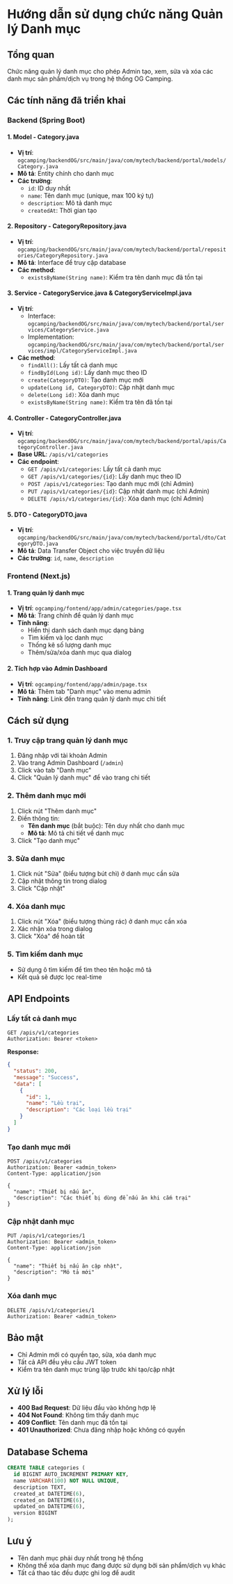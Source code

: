 # Hướng dẫn sử dụng chức năng Quản lý Danh mục

## Tổng quan
Chức năng quản lý danh mục cho phép Admin tạo, xem, sửa và xóa các danh mục sản phẩm/dịch vụ trong hệ thống OG Camping.

## Các tính năng đã triển khai

### Backend (Spring Boot)

#### 1. Model - Category.java
- **Vị trí**: `ogcamping/backendOG/src/main/java/com/mytech/backend/portal/models/Category.java`
- **Mô tả**: Entity chính cho danh mục
- **Các trường**:
  - `id`: ID duy nhất
  - `name`: Tên danh mục (unique, max 100 ký tự)
  - `description`: Mô tả danh mục
  - `createdAt`: Thời gian tạo

#### 2. Repository - CategoryRepository.java
- **Vị trí**: `ogcamping/backendOG/src/main/java/com/mytech/backend/portal/repositories/CategoryRepository.java`
- **Mô tả**: Interface để truy cập database
- **Các method**:
  - `existsByName(String name)`: Kiểm tra tên danh mục đã tồn tại

#### 3. Service - CategoryService.java & CategoryServiceImpl.java
- **Vị trí**: 
  - Interface: `ogcamping/backendOG/src/main/java/com/mytech/backend/portal/services/CategoryService.java`
  - Implementation: `ogcamping/backendOG/src/main/java/com/mytech/backend/portal/services/impl/CategoryServiceImpl.java`
- **Các method**:
  - `findAll()`: Lấy tất cả danh mục
  - `findById(Long id)`: Lấy danh mục theo ID
  - `create(CategoryDTO)`: Tạo danh mục mới
  - `update(Long id, CategoryDTO)`: Cập nhật danh mục
  - `delete(Long id)`: Xóa danh mục
  - `existsByName(String name)`: Kiểm tra tên đã tồn tại

#### 4. Controller - CategoryController.java
- **Vị trí**: `ogcamping/backendOG/src/main/java/com/mytech/backend/portal/apis/CategoryController.java`
- **Base URL**: `/apis/v1/categories`
- **Các endpoint**:
  - `GET /apis/v1/categories`: Lấy tất cả danh mục
  - `GET /apis/v1/categories/{id}`: Lấy danh mục theo ID
  - `POST /apis/v1/categories`: Tạo danh mục mới (chỉ Admin)
  - `PUT /apis/v1/categories/{id}`: Cập nhật danh mục (chỉ Admin)
  - `DELETE /apis/v1/categories/{id}`: Xóa danh mục (chỉ Admin)

#### 5. DTO - CategoryDTO.java
- **Vị trí**: `ogcamping/backendOG/src/main/java/com/mytech/backend/portal/dto/CategoryDTO.java`
- **Mô tả**: Data Transfer Object cho việc truyền dữ liệu
- **Các trường**: `id`, `name`, `description`

### Frontend (Next.js)

#### 1. Trang quản lý danh mục
- **Vị trí**: `ogcamping/fontend/app/admin/categories/page.tsx`
- **Mô tả**: Trang chính để quản lý danh mục
- **Tính năng**:
  - Hiển thị danh sách danh mục dạng bảng
  - Tìm kiếm và lọc danh mục
  - Thống kê số lượng danh mục
  - Thêm/sửa/xóa danh mục qua dialog

#### 2. Tích hợp vào Admin Dashboard
- **Vị trí**: `ogcamping/fontend/app/admin/page.tsx`
- **Mô tả**: Thêm tab "Danh mục" vào menu admin
- **Tính năng**: Link đến trang quản lý danh mục chi tiết

## Cách sử dụng

### 1. Truy cập trang quản lý danh mục
1. Đăng nhập với tài khoản Admin
2. Vào trang Admin Dashboard (`/admin`)
3. Click vào tab "Danh mục"
4. Click "Quản lý danh mục" để vào trang chi tiết

### 2. Thêm danh mục mới
1. Click nút "Thêm danh mục"
2. Điền thông tin:
   - **Tên danh mục** (bắt buộc): Tên duy nhất cho danh mục
   - **Mô tả**: Mô tả chi tiết về danh mục
3. Click "Tạo danh mục"

### 3. Sửa danh mục
1. Click nút "Sửa" (biểu tượng bút chì) ở danh mục cần sửa
2. Cập nhật thông tin trong dialog
3. Click "Cập nhật"

### 4. Xóa danh mục
1. Click nút "Xóa" (biểu tượng thùng rác) ở danh mục cần xóa
2. Xác nhận xóa trong dialog
3. Click "Xóa" để hoàn tất

### 5. Tìm kiếm danh mục
- Sử dụng ô tìm kiếm để tìm theo tên hoặc mô tả
- Kết quả sẽ được lọc real-time

## API Endpoints

### Lấy tất cả danh mục
```http
GET /apis/v1/categories
Authorization: Bearer <token>
```

**Response:**
```json
{
  "status": 200,
  "message": "Success",
  "data": [
    {
      "id": 1,
      "name": "Lều trại",
      "description": "Các loại lều trại"
    }
  ]
}
```

### Tạo danh mục mới
```http
POST /apis/v1/categories
Authorization: Bearer <admin_token>
Content-Type: application/json

{
  "name": "Thiết bị nấu ăn",
  "description": "Các thiết bị dùng để nấu ăn khi cắm trại"
}
```

### Cập nhật danh mục
```http
PUT /apis/v1/categories/1
Authorization: Bearer <admin_token>
Content-Type: application/json

{
  "name": "Thiết bị nấu ăn cập nhật",
  "description": "Mô tả mới"
}
```

### Xóa danh mục
```http
DELETE /apis/v1/categories/1
Authorization: Bearer <admin_token>
```

## Bảo mật
- Chỉ Admin mới có quyền tạo, sửa, xóa danh mục
- Tất cả API đều yêu cầu JWT token
- Kiểm tra tên danh mục trùng lặp trước khi tạo/cập nhật

## Xử lý lỗi
- **400 Bad Request**: Dữ liệu đầu vào không hợp lệ
- **404 Not Found**: Không tìm thấy danh mục
- **409 Conflict**: Tên danh mục đã tồn tại
- **401 Unauthorized**: Chưa đăng nhập hoặc không có quyền

## Database Schema
```sql
CREATE TABLE categories (
  id BIGINT AUTO_INCREMENT PRIMARY KEY,
  name VARCHAR(100) NOT NULL UNIQUE,
  description TEXT,
  created_at DATETIME(6),
  created_on DATETIME(6),
  updated_on DATETIME(6),
  version BIGINT
);
```

## Lưu ý
- Tên danh mục phải duy nhất trong hệ thống
- Không thể xóa danh mục đang được sử dụng bởi sản phẩm/dịch vụ khác
- Tất cả thao tác đều được ghi log để audit
